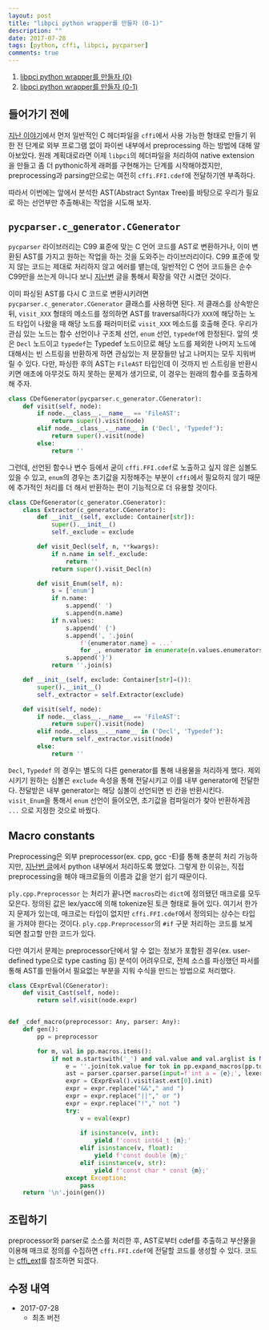 ```yaml
---
layout: post
title: "libpci python wrapper를 만들자 (0-1)"
description: ""
date: 2017-07-28
tags: [python, cffi, libpci, pycparser]
comments: true
---
```


1. [libpci python wrapper를 만들자 (0)][1]
2. [libpci python wrapper를 만들자 (0-1)][2]

[1]: {{site.url}}/2017-07-26/how-to-make-libpci-python-wrapper-0
[2]: {{site.url}}/2017-07-28/how-to-make-libpci-python-wrapper-0-1

## 들어가기 전에

[지난 이야기][1]에서 먼저 일반적인 C 헤더파일을 `cffi`에서 사용 가능한 형태로 만들기 위한 전 단계로
외부 프로그램 없이 파이썬 내부에서 preprocessing 하는 방법에 대해 알아보았다. 원래 계획대로라면 이제
`libpci`의 헤더파일을 처리하여 native extension을 만들고 좀 더 pythonic하게 래퍼를 구현해가는 단계를
시작해야겠지만, preprocessing과 parsing만으로는 여전히 `cffi.FFI.cdef`에 전달하기엔 부족하다.

따라서 이번에는 앞에서 분석한 AST(Abstract Syntax Tree)를 바탕으로 우리가 필요로 하는 선언부만
추출해내는 작업을 시도해 보자.

## `pycparser.c_generator.CGenerator`

`pycparser` 라이브러리는 C99 표준에 맞는 C 언어 코드를 AST로 변환하거나, 이미 변환된 AST를 가지고
원하는 작업을 하는 것을 도와주는 라이브러리이다. C99 표준에 맞지 않는 코드는 제대로 처리하지 않고
에러를 뱉는데, 일반적인 C 언어 코드들은 순수 C99만을 쓰는게 아니다 보니 [지난번][1] 글을 통해서
확장을 약간 시켰던 것이다.

이미 파싱된 AST를 다시 C 코드로 변환시키려면 `pycparser.c_generator.CGenerator` 클래스를 사용하면
된다. 저 클래스를 상속받은 뒤, `visit_XXX` 형태의 메소드를 정의하면 AST를 traversal하다가 `XXX`에
해당하는 노드 타입이 나왔을 때 해당 노드를 패러미터로 `visit_XXX` 메소드를 호출해 준다. 우리가 관심
있는 노드는 함수 선언이나 구조체 선언, `enum` 선언, `typedef`에 한정된다. 앞의 셋은 `Decl` 노드이고
`typedef`는 Typedef 노드이므로 해당 노드를 제외한 나머지 노드에 대해서는 빈 스트링을 반환하게 하면
관심있는 저 문장들만 남고 나머지는 모두 지워버릴 수 있다. 다만, 파싱한 후의 AST는 `FileAST`
타입인데 이 것까지 빈 스트링을 반환시키면 애초에 아무것도 하지 못하는 문제가 생기므로, 이 경우는
원래의 함수를 호출하게 해 주자.

```python
class CDefGenerator(pycparser.c_generator.CGenerator):
    def visit(self, node):
        if node.__class__.__name__ == 'FileAST':
            return super().visit(node)
        elif node.__class__.__name__ in ('Decl', 'Typedef'):
            return super().visit(node)
        else:
            return ''
```

그런데, 선언된 함수나 변수 등에서 굳이 `cffi.FFI.cdef`로 노출하고 싶지 않은 심볼도 있을 수 있고,
`enum`의 경우는 초기값을 지정해주는 부분이 `cffi`에서 필요하지 않기 때문에 추가적인 처리를 더 해서
반환하는 편이 기능적으로 더 유용할 것이다.

```python
class CDefGenerator(c_generator.CGenerator):
    class Extractor(c_generator.CGenerator):
        def __init__(self, exclude: Container[str]):
            super().__init__()
            self._exclude = exclude

        def visit_Decl(self, n, **kwargs):
            if n.name in self._exclude:
                return ''
            return super().visit_Decl(n)

        def visit_Enum(self, n):
            s = ['enum']
            if n.name:
                s.append(' ')
                s.append(n.name)
            if n.values:
                s.append(' {')
                s.append(', '.join(
                    f'{enumerator.name} = ...'
                    for _, enumerator in enumerate(n.values.enumerators)))
                s.append('}')
            return ''.join(s)

    def __init__(self, exclude: Container[str]=()):
        super().__init__()
        self._extractor = self.Extractor(exclude)

    def visit(self, node):
        if node.__class__.__name__ == 'FileAST':
            return super().visit(node)
        elif node.__class__.__name__ in ('Decl', 'Typedef'):
            return self._extractor.visit(node)
        else:
            return ''
```

`Decl`, `Typedef` 의 경우는 별도의 다른 generator를 통해 내용물을 처리하게 했다. 제외시키기 원하는
심볼은 `exclude` 속성을 통해 전달시키고 이를 내부 generator에 전달한다. 전달받은 내부 generator는
해당 심볼이 선언되면 빈 칸을 반환시킨다. `visit_Enum`을 통해서 `enum` 선언이 들어오면, 초기값을
컴파일러가 찾아 반환하게끔 `...` 으로 지정한 것으로 바꿨다.

## Macro constants

Preprocessing은 외부 preprocessor(ex. cpp, gcc -E)를 통해 충분히 처리 가능하지만, [지난번 글][1]에서
python 내부에서 처리하도록 했었다. 그렇게 한 이유는, 직접 preprocessing을 해야 매크로들의 이름과
값을 얻기 쉽기 때문이다. 

`ply.cpp.Preprocessor` 는 처리가 끝나면 `macros`라는 `dict`에 정의됐던 매크로를 모두 모은다. 정의된
값은 lex/yacc에 의해 tokenize된 토큰 형태로 들어 있다. 여기서 한가지 문제가 있는데, 매크로는 타입이
없지만 `cffi.FFI.cdef`에서 정의되는 상수는 타입을 가져야 한다는 것이다.  `ply.cpp.Preprocessor`의
`#if` 구문 처리하는 코드를 보게 되면 참고할 만한 코드가 있다.

다만 여기서 문제는 preprocessor단에서 알 수 없는 정보가 포함된 경우(ex. user-defined type으로 type
casting 등) 분석이 어려우므로, 전체 소스를 파싱했던 파서를 통해 AST를 만들어서 필요없는 부분을 지워
수식을 만드는 방법으로 처리했다.

```python
class CExprEval(CGenerator):
    def visit_Cast(self, node):
        return self.visit(node.expr)


def _cdef_macro(preprocessor: Any, parser: Any):
    def gen():
        pp = preprocessor

        for m, val in pp.macros.items():
            if not m.startswith('_') and val.value and val.arglist is None:
                e = ''.join(tok.value for tok in pp.expand_macros(pp.tokenize(m)))
                ast = parser.cparser.parse(input=f'int a = {e};', lexer=parser.clex, debug=0)
                expr = CExprEval().visit(ast.ext[0].init)
                expr = expr.replace("&&"," and ")
                expr = expr.replace("||"," or ")
                expr = expr.replace("!"," not ")
                try:
                    v = eval(expr)
                    
                    if isinstance(v, int):
                        yield f'const int64_t {m};'
                    elif isinstance(v, float):
                        yield f'const double {m};'
                    elif isinstance(v, str):
                        yield f'const char * const {m};'
                except Exception:
                    pass
    return '\n'.join(gen())

```

## 조립하기

preprocessor와 parser로 소스를 처리한 후, AST로부터 cdef를 추출하고 부산물을 이용해 매크로 정의를
수집하면 `cffi.FFI.cdef`에 전달할 코드를 생성할 수 있다.
코드는 [cffi_ext](https://github.com/gwangyi/cffi_ext/)를 참조하면 되겠다.

## 수정 내역

* 2017-07-28
  - 최초 버전
